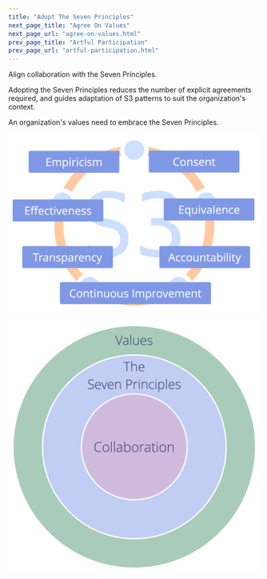 ```yaml
---
title: "Adopt The Seven Principles"
next_page_title: "Agree On Values"
next_page_url: "agree-on-values.html"
prev_page_title: "Artful Participation"
prev_page_url: "artful-participation.html"
---
```



<div class="card summary"><div class="card-body">Align collaboration with the Seven Principles.
</div></div>

Adopting the Seven Principles reduces the number of explicit agreements required, and guides adaptation of S3 patterns to suit the organization's context.

An organization's values need to embrace the Seven Principles.

![The Seven Principles](img/framework/s3-principles-plain.png)

![An organization's values need to embrace the Seven Principles](img/collaboration-values/values-7principles.png)
